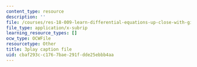 ```yaml
---
content_type: resource
description: ''
file: /courses/res-18-009-learn-differential-equations-up-close-with-gilbert-strang-and-cleve-moler-fall-2015/cbaf293cc1767bae291fdde25ebbb4aa_i8rnEl8O-r0.srt
file_type: application/x-subrip
learning_resource_types: []
ocw_type: OCWFile
resourcetype: Other
title: 3play caption file
uid: cbaf293c-c176-7bae-291f-dde25ebbb4aa
---
```

